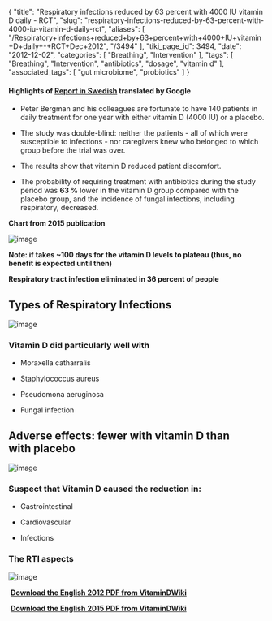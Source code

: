 {
    "title": "Respiratory infections reduced by 63 percent with 4000 IU vitamin D daily - RCT",
    "slug": "respiratory-infections-reduced-by-63-percent-with-4000-iu-vitamin-d-daily-rct",
    "aliases": [
        "/Respiratory+infections+reduced+by+63+percent+with+4000+IU+vitamin+D+daily+-+RCT+Dec+2012",
        "/3494"
    ],
    "tiki_page_id": 3494,
    "date": "2012-12-02",
    "categories": [
        "Breathing",
        "Intervention"
    ],
    "tags": [
        "Breathing",
        "Intervention",
        "antibiotics",
        "dosage",
        "vitamin d"
    ],
    "associated_tags": [
        "gut microbiome",
        "probiotics"
    ]
}


#### Highlights of [Report in Swedish](http://www.dagensmedicin.se/nyheter/vitamin-d-bromsade-luftvagsinfektioner/) translated by Google

* Peter Bergman and his colleagues are fortunate to have 140 patients in daily treatment for one year with either vitamin D (4000 IU) or a placebo.

* The study was double-blind: neither the patients - all of which were susceptible to infections - nor caregivers knew who belonged to which group before the trial was over.

* The results show that vitamin D reduced patient discomfort.

* The probability of requiring treatment with antibiotics during the study period was **63 %**   lower in the vitamin D group compared with the placebo group, and the incidence of fungal infections, including respiratory, decreased.

 **Chart from 2015 publication** 

<img src="https://d378j1rmrlek7x.cloudfront.net/attachments/jpeg/rti-bmc.jpg" alt="image">

 **Note: if takes ~100 days for the vitamin D levels to plateau (thus, no benefit is expected until then)** 

 **Respiratory tract infection eliminated in 36 percent of people** 

## Types of Respiratory Infections

<img src="https://d378j1rmrlek7x.cloudfront.net/attachments/jpeg/bergman-table-4-type.jpg" alt="image">

### Vitamin D did particularly well with

* Moraxella catharralis

* Staphylococcus aureus

* Pseudomona aeruginosa

* Fungal infection

## Adverse effects: fewer with vitamin D than with placebo

<img src="https://d378j1rmrlek7x.cloudfront.net/attachments/jpeg/bergman-adverse-events.jpg" alt="image">

### Suspect that Vitamin D caused the reduction in:

* Gastrointestinal

* Cardiovascular

* Infections

### The RTI aspects

<img src="https://d378j1rmrlek7x.cloudfront.net/attachments/jpeg/rti.jpg" alt="image">

 **<i class="fas fa-file-pdf" style="margin-right: 0.3em;"></i><a href="https://d378j1rmrlek7x.cloudfront.net/attachments/pdf/bergman-respiratory-rct-2012.pdf">Download the English 2012 PDF from VitaminDWiki</a>** 

 **<i class="fas fa-file-pdf" style="margin-right: 0.3em;"></i><a href="https://d378j1rmrlek7x.cloudfront.net/attachments/pdf/rti-bergman-2015.pdf">Download the English 2015 PDF from VitaminDWiki</a>**